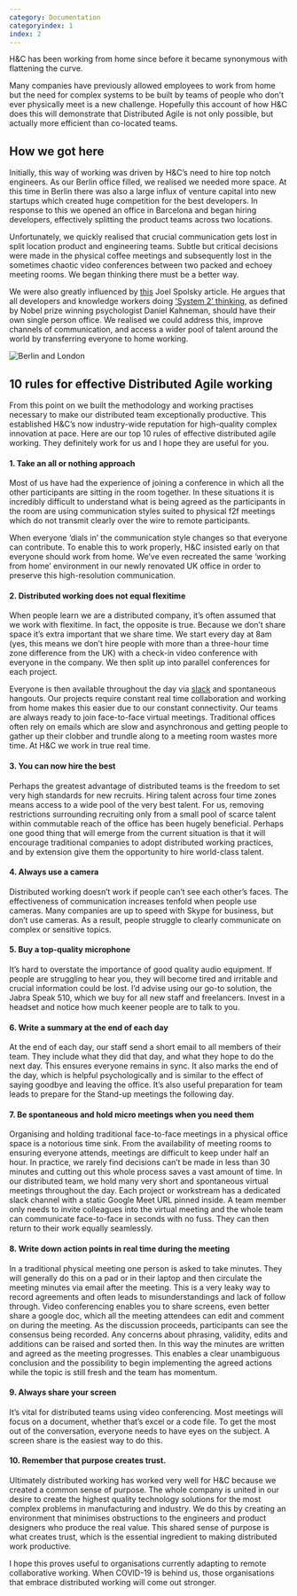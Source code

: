 ```yaml
---
category: Documentation
categoryindex: 1
index: 2
---
```


H&C has been working from home since before it became synonymous with flattening the curve. 
<!--more-->
Many companies have previously allowed employees to work from home but the need for complex systems to be built by teams of people who don’t ever physically meet is a new challenge. Hopefully this account of how H&C does this will demonstrate that Distributed Agile is not only possible, but actually more efficient than co-located teams.


## How we got here
Initially, this way of working was driven by H&C’s need to hire top notch engineers. As our Berlin office filled, we realised we needed more space. At this time in Berlin there was also a large influx of venture capital into new startups which created huge competition for the best developers. In response to this we opened an office in Barcelona and began hiring developers, effectively splitting the product teams across two locations.

Unfortunately, we quickly realised that crucial communication gets lost in split location product and engineering teams. Subtle but critical decisions were made in the physical coffee meetings and subsequently lost in the sometimes chaotic video conferences between two packed and echoey meeting rooms. We began thinking there must be a better way.

We were also greatly influenced by [this](https://www.joelonsoftware.com/2006/09/07/a-field-guide-to-developers-2/) Joel Spolsky article. He argues that all developers and knowledge workers doing [‘System 2’ thinking](https://suebehaviouraldesign.com/kahneman-fast-slow-thinking/), as defined by Nobel prize winning psychologist Daniel Kahneman, should have their own single person office. We realised we could address this, improve channels of communication, and access a wider pool of talent around the world by transferring everyone to home working.


![Berlin and London](/BerlinLondon.png)



## 10 rules for effective Distributed Agile working
From this point on we built the methodology and working practises necessary to make our distributed team exceptionally productive. This established H&C’s now industry-wide reputation for high-quality complex innovation at pace. Here are our top 10 rules of effective distributed agile working. They definitely work for us and I hope they are useful for you.
#### 1.  Take an all or nothing approach
Most of us have had the experience of joining a conference in which all the other participants are sitting in the room together. In these situations it is incredibly difficult to understand what is being agreed as the participants in the room are using communication styles suited to physical f2f meetings which do not transmit clearly over the wire to remote participants.

When everyone ‘dials in’ the communication style changes so that everyone can contribute. To enable this to work properly, H&C insisted early on that everyone should work from home. We’ve even recreated the same ‘working from home’ environment in our newly renovated UK office in order to preserve this high-resolution communication.
#### 2. Distributed working does not equal flexitime
When people learn we are a distributed company, it’s often assumed that we work with flexitime. In fact, the opposite is true. Because we don’t share space it’s extra important that we share time. We start every day at 8am (yes, this means we don’t hire people with more than a three-hour time zone difference from the UK) with a check-in video conference with everyone in the company. We then split up into parallel conferences for each project.

Everyone is then available throughout the day via [slack](https://slack.com/intl/en-gb/?eu_nc=1) and spontaneous hangouts. Our projects require constant real time collaboration and working from home makes this easier due to our constant connectivity. Our teams are always ready to join face-to-face virtual meetings. Traditional offices often rely on emails which are slow and asynchronous and getting people to gather up their clobber and trundle along to a meeting room wastes more time. At H&C we work in true real time.
#### 3. You can now hire the best
Perhaps the greatest advantage of distributed teams is the freedom to set very high standards for new recruits. Hiring talent across four time zones means access to a wide pool of the very best talent. For us, removing restrictions surrounding recruiting only from a small pool of scarce talent within commutable reach of the office has been hugely beneficial. Perhaps one good thing that will emerge from the current situation is that it will encourage traditional companies to adopt distributed working practices, and by extension give them the opportunity to hire world-class talent.
#### 4. Always use a camera
Distributed working doesn’t work if people can’t see each other’s faces. The effectiveness of communication increases tenfold when people use cameras. Many companies are up to speed with Skype for business, but don’t use cameras. As a result, people struggle to clearly communicate on complex or sensitive topics.
#### 5. Buy a top-quality microphone
It’s hard to overstate the importance of good quality audio equipment. If people are struggling to hear you, they will become tired and irritable and crucial information could be lost. I’d advise using our go-to solution, the Jabra Speak 510, which we buy for all new staff and freelancers. Invest in a headset and notice how much keener people are to talk to you.
#### 6. Write a summary at the end of each day
At the end of each day, our staff send a short email to all members of their team. They include what they did that day, and what they hope to do the next day. This ensures everyone remains in sync. It also marks the end of the day, which is helpful psychologically and is similar to the effect of saying goodbye and leaving the office. It’s also useful preparation for team leads to prepare for the Stand-up meetings the following day.
#### 7. Be spontaneous and hold micro meetings when you need them
Organising and holding traditional face-to-face meetings in a physical office space is a notorious time sink. From the availability of meeting rooms to ensuring everyone attends, meetings are difficult to keep under half an hour. In practice, we rarely find decisions can’t be made in less than 30 minutes and cutting out this whole process saves a vast amount of time.
In our distributed team, we hold many very short and spontaneous virtual meetings throughout the day. Each project or workstream has a dedicated slack channel with a static Google Meet URL pinned inside. A team member only needs to invite colleagues into the virtual meeting and the whole team can communicate face-to-face in seconds with no fuss. They can then return to their work equally seamlessly.
#### 8. Write down action points in real time during the meeting
In a traditional physical meeting one person is asked to take minutes. They will generally do this on a pad or in their laptop and then circulate the meeting minutes via email after the meeting. This is a very leaky way to record agreements and often leads to misunderstandings and lack of follow through. Video conferencing enables you to share screens, even better share a google doc, which all the meeting attendees can edit and comment on during the meeting.
As the discussion proceeds, participants can see the consensus being recorded. Any concerns about phrasing, validity, edits and additions can be raised and sorted then. In this way the minutes are written and agreed as the meeting progresses. This enables a clear unambiguous conclusion and the possibility to begin implementing the agreed actions while the topic is still fresh and the team has momentum.
#### 9. Always share your screen
It’s vital for distributed teams using video conferencing. Most meetings will focus on a document, whether that’s excel or a code file. To get the most out of the conversation, everyone needs to have eyes on the subject. A screen share is the easiest way to do this.
#### 10. Remember that purpose creates trust.
Ultimately distributed working has worked very well for H&C because we created a common sense of purpose. The whole company is united in our desire to create the highest quality technology solutions for the most complex problems in manufacturing and industry. We do this by creating an environment that minimises obstructions to the engineers and product designers who produce the real value. This shared sense of purpose is what creates trust, which is the essential ingredient to making distributed work productive.


I hope this proves useful to organisations currently adapting to remote collaborative working. When COVID-19 is behind us, those organisations that embrace distributed working will come out stronger.